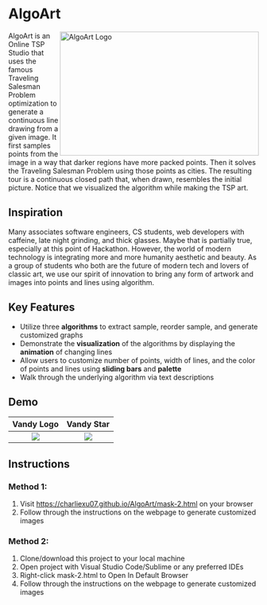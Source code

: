 # AlgoArt

<img src="https://github.com/charliexu07/AlgoArt/blob/main/images/Logo2.jpg" align="right"
     alt="AlgoArt Logo" width="400" height="250">
     
AlgoArt is an Online TSP Studio that uses the famous Traveling Salesman Problem optimization to generate a continuous line drawing from a given image. It first samples points from the image in a way that darker regions have more packed points. Then it solves the Traveling Salesman Problem using those points as cities. The resulting tour is a continuous closed path that, when drawn, resembles the initial picture. Notice that we visualized the algorithm while making the TSP art.

## Inspiration

Many associates software engineers, CS students, web developers with caffeine, late night grinding, and thick glasses. Maybe that is partially true, especially at this point of Hackathon. However, the world of modern technology is integrating more and more humanity aesthetic and beauty. As a group of students who both are the future of modern tech and lovers of classic art, we use our spirit of innovation to bring any form of artwork and images into points and lines using algorithm.

## Key Features
* Utilize three **algorithms** to extract sample, reorder sample, and generate customized graphs
* Demonstrate the **visualization** of the algorithms by displaying the **animation** of changing lines
* Allow users to customize number of points, width of lines, and the color of points and lines using **sliding bars** and **palette**
* Walk through the underlying algorithm via text descriptions

## Demo
Vandy Logo             |  Vandy Star
:-------------------------:|:-------------------------:
![](https://github.com/charliexu07/AlgoArt/blob/main/images/Demo4.png)  |  ![](https://github.com/charliexu07/AlgoArt/blob/main/images/Demo5.png)

## Instructions
### Method 1:
1. Visit https://charliexu07.github.io/AlgoArt/mask-2.html on your browser
2. Follow through the instructions on the webpage to generate customized images
### Method 2:
1. Clone/download this project to your local machine
2. Open project with Visual Studio Code/Sublime or any preferred IDEs
3. Right-click mask-2.html to Open In Default Browser
4. Follow through the instructions on the webpage to generate customized images
